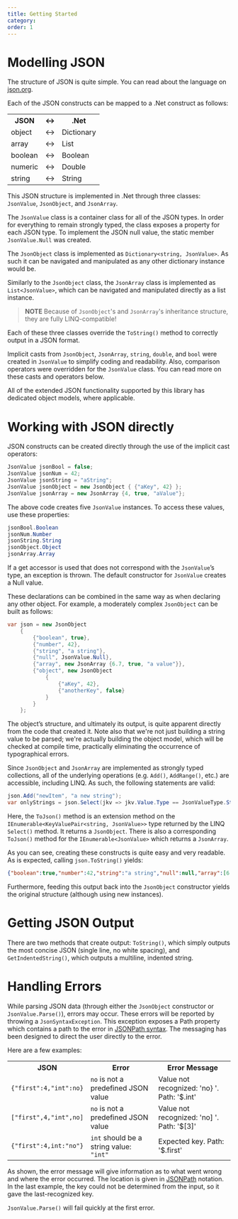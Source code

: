 ```yaml
---
title: Getting Started
category:
order: 1
---
```


# Modelling JSON

The structure of JSON is quite simple.  You can read about the language on [json.org](http://json.org).

Each of the JSON constructs can be mapped to a .Net construct as follows:

<table>
    <tr>
        <th>JSON</th>
        <th>↔</th>
        <th>.Net</th>
    </tr>
    <tr>
        <td>object</td>
        <td>↔</td>
        <td>Dictionary</td>
    </tr>
    <tr>
        <td>array</td>
        <td>↔</td>
        <td>List</td>
    </tr>
    <tr>
        <td>boolean</td>
        <td>↔</td>
        <td>Boolean</td>
    </tr>
    <tr>
        <td>numeric</td>
        <td>↔</td>
        <td>Double</td>
    </tr>
    <tr>
        <td>string</td>
        <td>↔</td>
        <td>String</td>
    </tr>
</table>

This JSON structure is implemented in .Net through three classes: `JsonValue`, `JsonObject`, and `JsonArray`.

The `JsonValue` class is a container class for all of the JSON types.  In order for everything to remain strongly typed, the class exposes a property for each JSON type.  To implement the JSON null value, the static member `JsonValue.Null` was created.

The `JsonObject` class is implemented as `Dictionary<string, JsonValue>`.  As such it can be navigated and manipulated as any other dictionary instance would be.

Similarly to the `JsonObject` class, the `JsonArray` class is implemented as `List<JsonValue>`, which can be navigated and manipulated directly as a list instance.

> **NOTE** Because of `JsonObject`'s and `JsonArray`'s inheritance structure, they are fully LINQ-compatible!

Each of these three classes override the `ToString()` method to correctly output in a JSON format.

Implicit casts from `JsonObject`, `JsonArray`, `string`, `double`, and `bool` were created in `JsonValue` to simplify coding and readability.  Also, comparison operators were overridden for the `JsonValue` class.  You can read more on these casts and operators below.

All of the extended JSON functionality supported by this library has dedicated object models, where applicable.

# Working with JSON directly

JSON constructs can be created directly through the use of the implicit cast operators:

```csharp
JsonValue jsonBool = false;
JsonValue jsonNum = 42;
JsonValue jsonString = "aString";
JsonValue jsonObject = new JsonObject { {"aKey", 42} };
JsonValue jsonArray = new JsonArray {4, true, "aValue"};
```

The above code creates five `JsonValue` instances.  To access these values, use these properties:

```csharp
jsonBool.Boolean
jsonNum.Number
jsonString.String
jsonObject.Object
jsonArray.Array
```

If a get accessor is used that does not correspond with the `JsonValue`’s type, an exception is thrown.  The default constructor for `JsonValue` creates a Null value.

These declarations can be combined in the same way as when declaring any other object.  For example, a moderately complex `JsonObject` can be built as follows:

```csharp
var json = new JsonObject
    {
        {"boolean", true},
        {"number", 42},
        {"string", "a string"},
        {"null", JsonValue.Null},
        {"array", new JsonArray {6.7, true, "a value"}},
        {"object", new JsonObject
            {
                {"aKey", 42},
                {"anotherKey", false}
            }
        }
    };
```

The object’s structure, and ultimately its output, is quite apparent directly from the code that created it.  Note also that we're not just building a string value to be parsed; we're actually building the object model, which will be checked at compile time, practically eliminating the occurrence of typographical errors.

Since `JsonObject` and `JsonArray` are implemented as strongly typed collections, all of the underlying operations (e.g. `Add()`, `AddRange()`, etc.) are accessible, including LINQ.  As such, the following statements are valid:

```csharp
json.Add("newItem", "a new string");
var onlyStrings = json.Select(jkv => jkv.Value.Type == JsonValueType.String).ToJson();
```

Here, the `ToJson()` method is an extension method on the `IEnumerable<KeyValuePair<string, JsonValue>>` type returned by the LINQ `Select()` method.  It returns a `JsonObject`.  There is also a corresponding `ToJson()` method for the `IEnumerable<JsonValue>` which returns a `JsonArray`.

As you can see, creating these constructs is quite easy and very readable.  As is expected, calling `json.ToString()` yields:

```json
{"boolean":true,"number":42,"string":"a string","null":null,"array":[6.7,true,"a value"],"object":{"aKey":42,"anotherKey":false}}
```

Furthermore, feeding this output back into the `JsonObject` constructor yields the original structure (although using new instances).

# Getting JSON Output

There are two methods that create output:  `ToString()`, which simply outputs the most concise JSON (single line, no white spacing), and `GetIndentedString()`, which outputs a multiline, indented string.

# Handling Errors

While parsing JSON data (through either the `JsonObject` constructor or `JsonValue.Parse()`), errors may occur.  These errors will be reported by throwing a `JsonSyntaxException`.  This exception exposes a Path property which contains a path to the error in [JSONPath syntax](../path).  The messaging has been designed to direct the user directly to the error.

Here are a few examples:

<table>
    <tr>
        <th>JSON</th>
        <th>Error</th>
        <th>Error Message</th>
    </tr>
    <tr>
        <td><code>{"first":4,"int":no}</code></td>
        <td><code>no</code> is not a predefined JSON value</td>
        <td>Value not recognized: 'no} '. Path: '$.int'</td>
    </tr>
    <tr>
        <td><code>["first",4,"int",no]</code></td>
        <td><code>no</code> is not a predefined JSON value</td>
        <td>Value not recognized: 'no] '. Path: '$[3]'</td>
    </tr>
    <tr>
        <td><code>{"first":4,int:"no"}</code></td>
        <td><code>int</code> should be a string value: <code>"int"</code></td>
        <td>Expected key. Path: '$.first'</td>
    </tr>
</table>

As shown, the error message will give information as to what went wrong and where the error occurred.  The location is given in [JSONPath](http://goessner.net/articles/JsonPath/) notation.  In the last example, the key could not be determined from the input, so it gave the last-recognized key.

`JsonValue.Parse()` will fail quickly at the first error.
